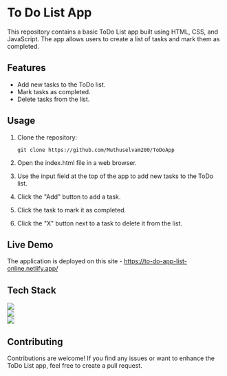 # To Do List App

This repository contains a basic ToDo List app built using HTML, CSS, and JavaScript. The app allows users to create a list of tasks and mark them as completed.

## Features

- Add new tasks to the ToDo list.
- Mark tasks as completed.
- Delete tasks from the list.

## Usage

1. Clone the repository:

   ```shell
   git clone https://github.com/Muthuselvam200/ToDoApp

2. Open the index.html file in a web browser.

3. Use the input field at the top of the app to add new tasks to the ToDo list.

4. Click the "Add" button to add a task.

5. Click the task to mark it as completed.

6. Click the "X" button next to a task to delete it from the list.

## Live Demo

The application is deployed on this site - https://to-do-app-list-online.netlify.app/

## Tech Stack

<div>
<img src="https://img.shields.io/badge/HTML5-E34F26?style=for-the-badge&logo=html5&logoColor=white"><br>
<img src="https://img.shields.io/badge/CSS3-1572B6?style=for-the-badge&logo=css3&logoColor=white"><br>
<img src="https://img.shields.io/badge/JavaScript-323330?style=for-the-badge&logo=javascript&logoColor=F7DF1E">
</div>

## Contributing

Contributions are welcome! If you find any issues or want to enhance the ToDo List app, feel free to create a pull request.
